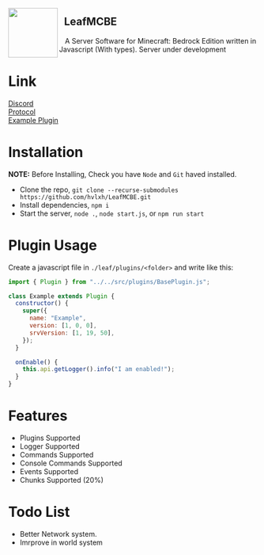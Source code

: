 <img width="100px" align="left" src="https://encrypted-tbn0.gstatic.com/images?q=tbn:ANd9GcTnpI4HLNuBlCdaN5lmt3_h00OEMNZ7yiK8EqhgqRY&s"></img>

<h2>&nbsp;&nbsp;LeafMCBE</h2>
<p>&nbsp;&nbsp;&nbsp;A Server Software for Minecraft: Bedrock Edition written in Javascript (With types). Server under development</p>

# Link

[Discord](https://discord.gg/MdkcEWjdEn) <br>
[Protocol](https://github.com/PrismarineJS/bedrock-protocol) <br>
[Example Plugin](https://github.com/LeafMCBE/ExamplePlugin)

# Installation

**NOTE:** Before Installing, Check you have `Node` and `Git` haved installed.

- Clone the repo, `git clone --recurse-submodules https://github.com/hvlxh/LeafMCBE.git`
- Install dependencies, `npm i`
- Start the server, `node .`, `node start.js`, or `npm run start`

# Plugin Usage

Create a javascript file in `./leaf/plugins/<folder>` and write like this:

```js
import { Plugin } from "../../src/plugins/BasePlugin.js";

class Example extends Plugin {
  constructor() {
    super({
      name: "Example",
      version: [1, 0, 0],
      srvVersion: [1, 19, 50],
    });
  }

  onEnable() {
    this.api.getLogger().info("I am enabled!");
  }
}
```

# Features

- Plugins Supported
- Logger Supported
- Commands Supported
- Console Commands Supported
- Events Supported
- Chunks Supported (20%)

# Todo List

- Better Network system.
- Imrprove in world system

